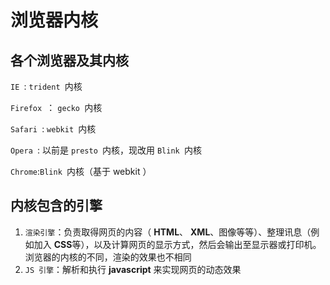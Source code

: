 # 浏览器内核

## 各个浏览器及其内核

`IE `: `trident `内核 

`Firefox `： `gecko `内核

`Safari `: `webkit `内核 

`Opera `: 以前是 `presto `内核，现改⽤ `Blink `内核 

`Chrome`:`Blink `内核（基于 webkit ）

## 内核包含的引擎

1. `渲染引擎`：负责取得⽹⻚的内容（ **HTML**、 **XML**、图像等等）、整理讯息（例如加⼊ **CSS**等），以及计算⽹⻚的显示⽅式，然后会输出⾄显示器或打印机。浏览器的内核的不同，渲染的效果也不相同
2. `JS 引擎`：解析和执⾏ **javascript** 来实现⽹⻚的动态效果